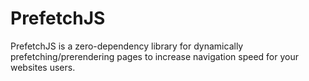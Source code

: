 # PrefetchJS

PrefetchJS is a zero-dependency library for dynamically prefetching/prerendering
pages to increase navigation speed for your websites users.
